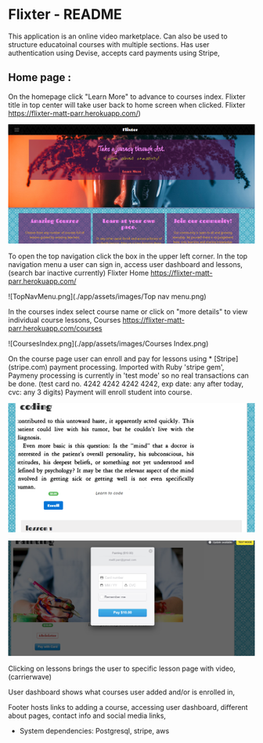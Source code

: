 # Flixter - README
This application is an online video marketplace. Can also be used to structure educatoinal courses with multiple sections. Has user authentication using Devise, accepts card payments using Stripe,

## Home page :
On the homepage click "Learn More" to advance to courses index. Flixter title in top center will take user back to home screen when clicked.
Flixter https://flixter-matt-parr.herokuapp.com/)

![Homepage.png](./app/assets/images/Homepage.png)

To open the top navigation click the box in the upper left corner. In the top navigation menu a user can sign in, access user dashboard and lessons, (search bar inactive currently)
Flixter Home https://flixter-matt-parr.herokuapp.com/

![TopNavMenu.png](./app/assets/images/Top nav menu.png)

In the courses index select course name or click on "more details" to view individual course lessons,
Courses https://flixter-matt-parr.herokuapp.com/courses

![CoursesIndex.png](./app/assets/images/Courses Index.png)

On the course page user can enroll and pay for lessons using * [Stripe] (stripe.com) payment processing. Imported with Ruby 'stripe gem',
Paymeny processing is currently in 'test mode' so no real transactions can be done. (test card no. 4242 4242 4242 4242, exp date: any after today,
cvc: any 3 digits) Payment will enroll student into course.

![Enroll.png](./app/assets/images/Enroll.png)

![PayWithCard.png](./app/assets/images/PayWithCard.png)

Clicking on lessons brings the user to specific lesson page with video, (carrierwave)

User dashboard shows what courses user added and/or is enrolled in,

Footer hosts links to adding a course, accessing user dashboard, different about pages, contact info and social media links,

* System dependencies: Postgresql, stripe, aws

